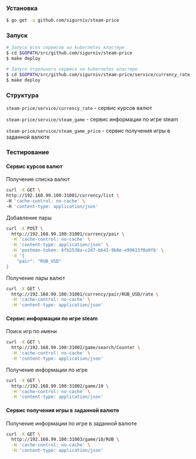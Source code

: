 ### Установка
```sh
$ go get -u github.com/sigurniv/steam-price
```

### Запуск
```sh
# Запуск всех сервисов на kubernetes кластере
$ cd $GOPATH/src/github.com/sigurniv/steam-price
$ make deploy

# Запуск отдельного сервиса на kubernetes кластере
$ cd $GOPATH/src/github.com/sigurniv/steam-price/service/currency_rate
$ make deploy
```

### Структура
`steam-price/service/currency_rate` - сервис курсов валют

`steam-price/service/steam_game` - сервис информации по игре steam

`steam-price/service/steam_game_price` - сервис получения игры в заданной валюте

### Тестирование
#### Сервис курсов валют
Получение списка валют
  ```sh     
curl -X GET \
  http://192.168.99.100:31001/currency/list \
  -H 'cache-control: no-cache' \
  -H 'content-type: application/json'
```

Добавление пары
```sh    
curl -X POST \
  http://192.168.99.100:31001/currency/pair \
  -H 'cache-control: no-cache' \
  -H 'content-type: application/json' \
  -H 'postman-token: 6fb2538a-c2d7-bb41-9b0e-e99615f0a9fb' \
  -d '{
	"pair": "RUB_USD"
}
```

Получение пары валют
```sh
curl -X GET \
  http://192.168.99.100:31001/currency/pair/RUB_USD/rate \
  -H 'cache-control: no-cache' \
  -H 'content-type: application/json'
```

#### Cервис информации по игре steam
Поиск игр по имени
```sh
curl -X GET \
  http://192.168.99.100:31002/game/search/Counter \
  -H 'cache-control: no-cache' \
  -H 'content-type: application/json'
```

Получение информации по игре
```sh
curl -X GET \
  http://192.168.99.100:31002/game/10 \
  -H 'cache-control: no-cache' \
  -H 'content-type: application/json'
```

#### Cервис получения игры в заданной валюте
Получение информации по игре в заданной валюте
```sh
curl -X GET \
  http://192.168.99.100:31003/game/10/RUB \
  -H 'cache-control: no-cache' \
  -H 'content-type: application/json'
```
